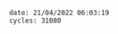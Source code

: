 

                date: 21/04/2022 06:03:19
                cycles: 31080

                         
